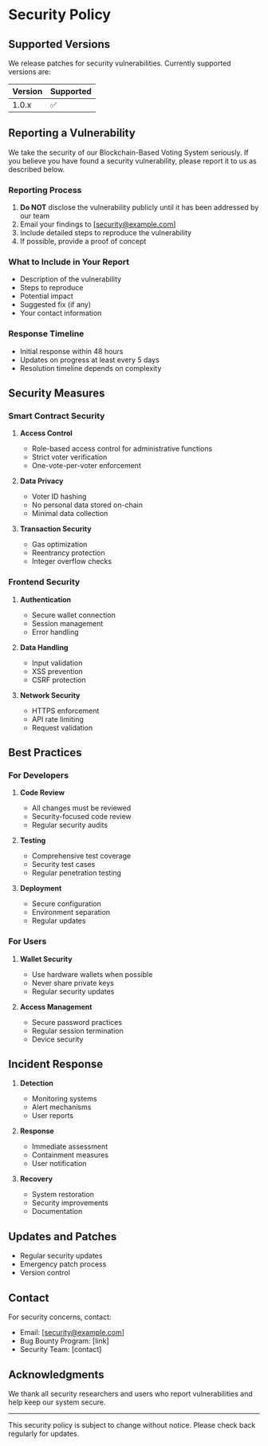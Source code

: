 # Security Policy

## Supported Versions

We release patches for security vulnerabilities. Currently supported versions are:

| Version | Supported          |
| ------- | ------------------ |
| 1.0.x   | :white_check_mark: |

## Reporting a Vulnerability

We take the security of our Blockchain-Based Voting System seriously. If you believe you have found a security vulnerability, please report it to us as described below.

### Reporting Process

1. **Do NOT** disclose the vulnerability publicly until it has been addressed by our team
2. Email your findings to [security@example.com]
3. Include detailed steps to reproduce the vulnerability
4. If possible, provide a proof of concept

### What to Include in Your Report

- Description of the vulnerability
- Steps to reproduce
- Potential impact
- Suggested fix (if any)
- Your contact information

### Response Timeline

- Initial response within 48 hours
- Updates on progress at least every 5 days
- Resolution timeline depends on complexity

## Security Measures

### Smart Contract Security

1. **Access Control**
   - Role-based access control for administrative functions
   - Strict voter verification
   - One-vote-per-voter enforcement

2. **Data Privacy**
   - Voter ID hashing
   - No personal data stored on-chain
   - Minimal data collection

3. **Transaction Security**
   - Gas optimization
   - Reentrancy protection
   - Integer overflow checks

### Frontend Security

1. **Authentication**
   - Secure wallet connection
   - Session management
   - Error handling

2. **Data Handling**
   - Input validation
   - XSS prevention
   - CSRF protection

3. **Network Security**
   - HTTPS enforcement
   - API rate limiting
   - Request validation

## Best Practices

### For Developers

1. **Code Review**
   - All changes must be reviewed
   - Security-focused code review
   - Regular security audits

2. **Testing**
   - Comprehensive test coverage
   - Security test cases
   - Regular penetration testing

3. **Deployment**
   - Secure configuration
   - Environment separation
   - Regular updates

### For Users

1. **Wallet Security**
   - Use hardware wallets when possible
   - Never share private keys
   - Regular security updates

2. **Access Management**
   - Secure password practices
   - Regular session termination
   - Device security

## Incident Response

1. **Detection**
   - Monitoring systems
   - Alert mechanisms
   - User reports

2. **Response**
   - Immediate assessment
   - Containment measures
   - User notification

3. **Recovery**
   - System restoration
   - Security improvements
   - Documentation

## Updates and Patches

- Regular security updates
- Emergency patch process
- Version control

## Contact

For security concerns, contact:
- Email: [security@example.com]
- Bug Bounty Program: [link]
- Security Team: [contact]

## Acknowledgments

We thank all security researchers and users who report vulnerabilities and help keep our system secure.

---

This security policy is subject to change without notice. Please check back regularly for updates.
